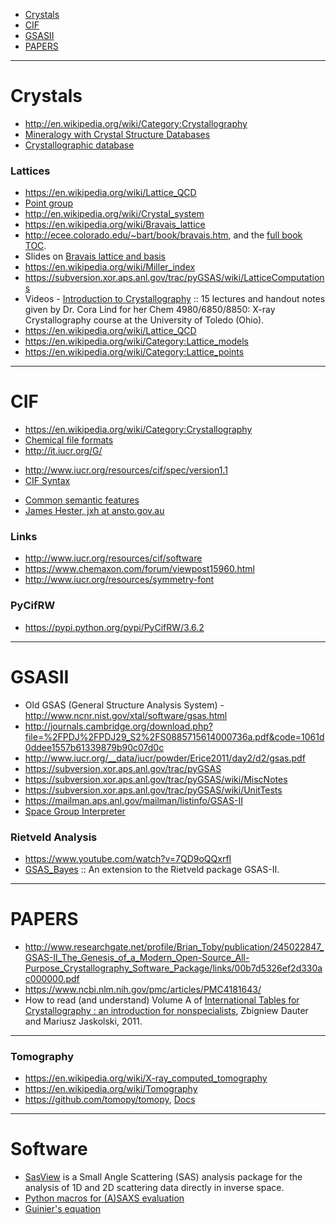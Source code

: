 + [Crystals](#crystals)
+ [CIF](#cif)
+ [GSASII](#gsasii)
+ [PAPERS](#papers)

----

# Crystals
+ http://en.wikipedia.org/wiki/Category:Crystallography
+ [Mineralogy with Crystal Structure Databases](http://serc.carleton.edu/research_education/crystallography/xldatabases.html)
+ [Crystallographic database](http://en.wikipedia.org/wiki/Crystallographic_database)

### Lattices
+ https://en.wikipedia.org/wiki/Lattice_QCD
+ [Point group](http://en.wikipedia.org/wiki/Point_group)
+ http://en.wikipedia.org/wiki/Crystal_system
+ https://en.wikipedia.org/wiki/Bravais_lattice
+ http://ecee.colorado.edu/~bart/book/bravais.htm, and the [full book TOC](http://ecee.colorado.edu/~bart/book/book/contents.htm).
+ Slides on [Bravais lattice and basis](http://navrotsky.engr.ucdavis.edu/pages/classes/2006ClassArchive/EMS289C/class_docs/materials_chemsitry_class_notes-2.pdf)
+ https://en.wikipedia.org/wiki/Miller_index
+ https://subversion.xor.aps.anl.gov/trac/pyGSAS/wiki/LatticeComputations
+ Videos - [Introduction to Crystallography](http://www.aps.anl.gov/Xray_Science_Division/Powder_Diffraction_Crystallography/Introduction_to_Crystallography/) :: 15 lectures and handout notes given by Dr. Cora Lind for her Chem 4980/6850/8850: X-ray Crystallography course at the University of Toledo (Ohio).
+ https://en.wikipedia.org/wiki/Lattice_QCD
+ https://en.wikipedia.org/wiki/Category:Lattice_models
+ https://en.wikipedia.org/wiki/Category:Lattice_points

----

# CIF
+ https://en.wikipedia.org/wiki/Category:Crystallography 
+ [Chemical file formats](https://en.wikipedia.org/wiki/Chemical_file_format)
+ http://it.iucr.org/G/
* http://www.iucr.org/resources/cif/spec/version1.1 
* [CIF Syntax](http://www.iucr.org/resources/cif/spec/version1.1/cifsyntax)
+ [Common semantic features](http://www.iucr.org/resources/cif/spec/version1.1/semantics)
+ [James Hester, jxh at ansto.gov.au](http://millenia.cars.aps.anl.gov/pipermail/xasformat/2011-December/000075.html)

### Links
+ http://www.iucr.org/resources/cif/software
+ https://www.chemaxon.com/forum/viewpost15960.html
+ http://www.iucr.org/resources/symmetry-font

### PyCifRW
+ https://pypi.python.org/pypi/PyCifRW/3.6.2

----

# GSASII
+ Old GSAS (General Structure Analysis System) - http://www.ncnr.nist.gov/xtal/software/gsas.html
+ http://journals.cambridge.org/download.php?file=%2FPDJ%2FPDJ29_S2%2FS0885715614000736a.pdf&code=1061d0ddee1557b61339879b90c07d0c
+ http://www.iucr.org/__data/iucr/powder/Erice2011/day2/d2/gsas.pdf
+ https://subversion.xor.aps.anl.gov/trac/pyGSAS
+ https://subversion.xor.aps.anl.gov/trac/pyGSAS/wiki/MiscNotes
+ https://subversion.xor.aps.anl.gov/trac/pyGSAS/wiki/UnitTests
+ https://mailman.aps.anl.gov/mailman/listinfo/GSAS-II
+ [Space Group Interpreter](https://subversion.xor.aps.anl.gov/trac/pyGSAS/wiki/SpaceGroupInterpreter)

### Rietveld Analysis
+ https://www.youtube.com/watch?v=7QD9oQQxrfI
+ [GSAS_Bayes](https://github.com/AntonGagin/GSAS_Bayes) :: An extension to the Rietveld package GSAS-II.
 
----

# PAPERS
+ http://www.researchgate.net/profile/Brian_Toby/publication/245022847_GSAS-II_The_Genesis_of_a_Modern_Open-Source_All-Purpose_Crystallography_Software_Package/links/00b7d5326ef2d330ac000000.pdf
+ https://www.ncbi.nlm.nih.gov/pmc/articles/PMC4181643/
+ How to read (and understand) Volume A of [International Tables for Crystallography : an introduction for nonspecialists](http://mcl1.ncifcrf.gov/dauter_pubs/284.pdf), Zbigniew Dauter and Mariusz Jaskolski, 2011.

----

### Tomography
+ https://en.wikipedia.org/wiki/X-ray_computed_tomography
+ https://en.wikipedia.org/wiki/Tomography
+ https://github.com/tomopy/tomopy, [Docs](https://tomopy.readthedocs.org/)

----

# Software 

+ [SasView](https://github.com/SasView/sasview) is a Small Angle Scattering (SAS) analysis package for the analysis of 1D and 2D scattering data directly in inverse space.
+ [Python macros for (A)SAXS evaluation](https://github.com/awacha/B1python)
+ [Guinier's equation](https://github.com/awacha/py_scidatatools)

